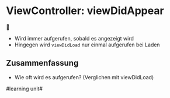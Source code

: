 # ViewController: viewDidAppear
🌅

- Wird immer aufgerufen, sobald es angezeigt wird
- Hingegen wird `viewDidLoad` nur einmal aufgerufen bei Laden

## Zusammenfassung
- Wie oft wird es aufgerufen? (Verglichen mit viewDidLoad)

#learning unit#